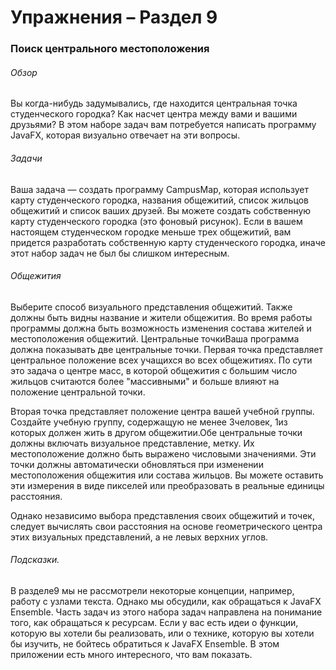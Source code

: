 # Упражнения – Раздел 9
### Поиск центрального местоположения
###### Обзор
Вы когда-нибудь задумывались, где находится центральная точка студенческого городка? Как насчет центра 
между вами и вашими друзьями? В этом наборе задач вам потребуется написать программу JavaFX, которая 
визуально отвечает на эти вопросы.

###### Задачи
Ваша задача — создать программу CampusMap, которая использует карту студенческого городка, названия 
общежитий, список жильцов общежитий и список ваших друзей. Вы можете создать собственную карту 
студенческого городка (это фоновый рисунок). Если в вашем настоящем студенческом городке меньше трех 
общежитий, вам придется разработать собственную карту студенческого городка, иначе этот набор задач не 
был бы слишком интересным.

###### Общежития
Выберите способ визуального представления общежитий. Также должны быть видны название и жители 
общежития. Во время работы программы должна быть возможность изменения состава жителей и 
местоположения общежитий. Центральные точкиВаша программа должна показывать две центральные точки. 
Первая точка представляет центральное положение всех учащихся во всех общежитиях. По сути это задача о 
центре масс, в которой общежития с большим число жильцов считаются более "массивными" и больше влияют 
на положение центральной точки.

Вторая точка представляет положение центра вашей учебной группы. Создайте учебную группу, содержащую 
не менее 3человек, 1из которых должен жить в другом общежитии.Обе центральные точки должны включать 
визуальное представление, метку. Их местоположение должно быть выражено числовыми значениями. Эти 
точки должны автоматически обновляться при изменении местоположения общежития или состава жильцов. 
Вы можете оставить эти измерения в виде пикселей или преобразовать в реальные единицы расстояния.

Однако независимо выбора представления своих общежитий и точек, следует вычислять свои расстояния на 
основе геометрического центра этих визуальных представлений, а не левых верхних углов. 

###### Подсказки.
В разделе9 мы не рассмотрели некоторые концепции, например, работу с узлами текста. Однако мы обсудили, 
как обращаться к JavaFX Ensemble. Часть задач из этого набора задач направлена на понимание того, как 
обращаться к ресурсам. Если у вас есть идеи о функции, которую вы хотели бы реализовать, или о технике, 
которую вы хотели бы изучить, не бойтесь обратиться к JavaFX Ensemble. В этом приложении есть много 
интересного, что вам показать.